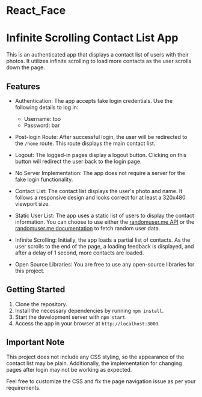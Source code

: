 # React_Face

# Infinite Scrolling Contact List App

This is an authenticated app that displays a contact list of users with their photos. It utilizes infinite scrolling to load more contacts as the user scrolls down the page.

## Features

- Authentication: The app accepts fake login credentials. Use the following details to log in:
  - Username: too
  - Password: bar

- Post-login Route: After successful login, the user will be redirected to the `/home` route. This route displays the main contact list.

- Logout: The logged-in pages display a logout button. Clicking on this button will redirect the user back to the login page.

- No Server Implementation: The app does not require a server for the fake login functionality.

- Contact List: The contact list displays the user's photo and name. It follows a responsive design and looks correct for at least a 320x480 viewport size.

- Static User List: The app uses a static list of users to display the contact information. You can choose to use either the [randomuser.me API](https://randomuser.me/api/?results=500) or the [randomuser.me documentation](https://randomuser.me/documentation#howto) to fetch random user data.

- Infinite Scrolling: Initially, the app loads a partial list of contacts. As the user scrolls to the end of the page, a loading feedback is displayed, and after a delay of 1 second, more contacts are loaded.

- Open Source Libraries: You are free to use any open-source libraries for this project.

## Getting Started

1. Clone the repository.
2. Install the necessary dependencies by running `npm install`.
3. Start the development server with `npm start`.
4. Access the app in your browser at `http://localhost:3000`.

## Important Note

This project does not include any CSS styling, so the appearance of the contact list may be plain. Additionally, the implementation for changing pages after login may not be working as expected.

Feel free to customize the CSS and fix the page navigation issue as per your requirements.

